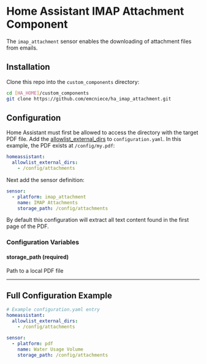 # Home Assistant IMAP Attachment Component

The `imap_attachment` sensor enables the downloading of attachment files from emails.


## Installation

Clone this repo into the `custom_components` directory:

```sh
cd [HA_HOME]/custom_components
git clone https://github.com/emcniece/ha_imap_attachment.git
```

## Configuration

Home Assistant must first be allowed to access the directory with the target PDF file. Add the [allowlist_external_dirs](https://www.home-assistant.io/docs/configuration/basic/#allowlist_external_dirs) to `configuration.yaml`. In this example, the PDF exists at `/config/my.pdf`:

```yaml
homeassistant:
  allowlist_external_dirs:
    - /config/attachments
```

Next add the sensor definition:

```yaml
sensor:
  - platform: imap_attachment
    name: IMAP Attachments
    storage_path: /config/attachments
```

By default this configuration will extract all text content found in the first page of the PDF.

### Configuration Variables

#### storage_path (required)

Path to a local PDF file

<hr />


## Full Configuration Example



```yaml
# Example configuration.yaml entry
homeassistant:
  allowlist_external_dirs:
    - /config/attachments

sensor:
  - platform: pdf
    name: Water Usage Volume
    storage_path: /config/attachments
  
```
